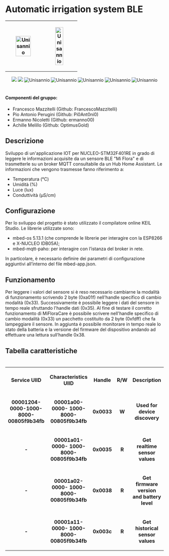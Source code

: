 # Automatic irrigation system BLE


<table class="tab">
    <tr>
        <th>
        <p align= "center">
        <img src="https://i.ibb.co/TcgpnJq/3772970-40-removebg-preview.png" alt="Unisannio" width= 70%>
        </p>
        </th>
        <th>
        <p align= "center">
        <img src="https://i.ibb.co/Hn9MkrL/51-Jq-LMeu-Tc-L-removebg-preview.png" alt="Unisannio" width= 50%>
        </p>
        </th>
    </tr>
</table>

<style>
td, th {
   border: none!important;
}
</style>

<p align="center">
    <img src="https://img.shields.io/badge/C++-blue">
    <img src="https://img.shields.io/badge/MQTT-blue">
    <img src="https://img.shields.io/badge/MBED-blue" alt="Unisannio">
    <img src="https://img.shields.io/badge/NUCELO-STM32F401RE-blue" alt="Unisannio">
    <img src="https://img.shields.io/badge/XNUCLEO-IDB05A1-blue" alt="Unisannio">
    <img src="https://img.shields.io/badge/ESP-8266-blue" alt="Unisannio">
    <img src="https://img.shields.io/badge/Xiaomi-Mi Flora-blue" alt="Unisannio">
</p>

#
#### Componenti del gruppo:
 - Francesco Mazzitelli (Github: FrancescoMazzitelli)
 - Pio Antonio Perugini (Github: Pi0Ant0ni0)
 - Ermanno Nicoletti (Github: ermanno00)
 - Achille Melillo (Github: OptimusGold)

## Descrizione
Sviluppo di un'applicazione IOT per NUCLEO-STM32F401RE in grado di leggere le informazioni acquisite da un sensore BLE "Mi Flora" e di trasmetterle su un broker MQTT consultabile da un Hub Home Assistant.
Le informazioni che vengono trasmesse fanno riferimento a:
- Temperatura (°C)
- Umidità (%)
- Luce (lux)
- Conduttività (µS/cm)

## Configurazione
Per lo sviluppo del progetto è stato utilizzato il compilatore online KEIL Studio.
Le librerie utilizzate sono:
- mbed-os 5.13.1 (che comprende le librerie per interagire con la ESP8266 e X-NUCLEO IDB05A);
- mbed-mqtt-paho: per interagire con l’istanza del broker in rete.

In particolare, è necessario definire dei parametri di configurazione aggiuntivi all’interno del
file mbed-app.json.

## Funzionamento
Per leggere i valori del sensore si è reso necessario cambiarne la modalità di funzionamento scrivendo 2 byte (0xa01f) nell'handle specifico di cambio modalità (0x33).
Successivamente è possibile leggere i dati del sensore in tempo reale sfruttando l'handle dati (0x35).
Al fine di testare il corretto funzionamento di MiFloraCare è possibile scrivere nell'handle specifico
di cambio modalità (0x33) un pacchetto costituito da 2 byte (0xfdff) che fa lampeggiare il sensore.
In aggiunta è possibile monitorare in tempo reale lo stato della batteria e la versione del firmware
del dispositivo andando ad effettuare una lettura sull’handle 0x38.


## Tabella caratteristiche
#
<table>
    <tr>
        <th>
            <p> Service UIID
        </th>
        <th>
            <p> Characteristics UIID
        </th>
        <th>
            <p> Handle
        </th>
        <th>
            <p> R/W
        </th>
        <th>
            <p> Description
        </th>
    </tr>
        <th>
            <p> 00001204-
0000-1000-
8000-
00805f9b34fb
        </th>
        <th>
            <p> 00001a00-0000-
1000-8000-
00805f9b34fb
        </th>
        <th>
            <p> 0x0033
        </th>
        <th>
            <p> W
        </th>
        <th>
            <p> Used for
device
discovery
        </th>
    <tr>
        <th>
            <p> -
        </th>
        <th>
            <p> 00001a01-0000-
1000-8000-
00805f9b34fb
        </th>
        <th>
            <p> 0x0035
        </th>
        <th>
            <p> R
        </th>
        <th>
            <p> Get realtime sensor
values
        </th>
    </tr>
    <tr>
        <th>
            <p> -
        </th>
        <th>
            <p> 00001a02-0000-
1000-8000-
00805f9b34fb
        </th>
        <th>
            <p> 0x0038
        </th>
        <th>
            <p> R
        </th>
        <th>
            <p> Get
firmware
version and
battery
level
        </th>
    </tr>
    <tr>
        <th>
            <p> -
        </th>
        <th>
            <p> 00001a11-0000-
1000-8000-
00805f9b34fb
        </th>
        <th>
            <p> 0x003c
        </th>
        <th>
            <p> R
        </th>
        <th>
            <p> Get
historical
sensor
values
        </th>
    </tr>
</table>